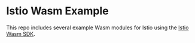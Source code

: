# Istio Wasm Example

This repo includes several example Wasm modules for Istio using the [Istio Wasm SDK](https://github.com/bianpengyuan/istio-wasm-sdk).
